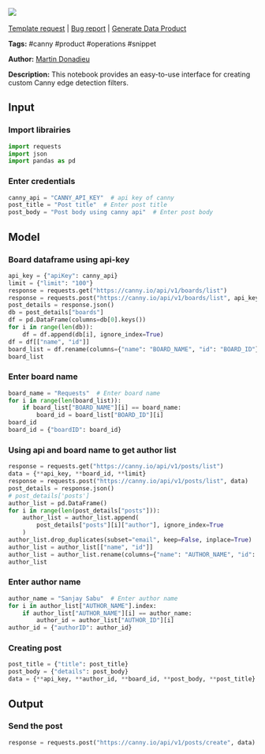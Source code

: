 <a href="https://app.naas.ai/user-redirect/naas/downloader?url=https://raw.githubusercontent.com/jupyter-naas/awesome-notebooks/master/Canny/Canny_Create.ipynb" target="_parent"><img src="https://naasai-public.s3.eu-west-3.amazonaws.com/Open_in_Naas_Lab.svg"/></a><br><br><a href="https://github.com/jupyter-naas/awesome-notebooks/issues/new?assignees=&labels=&template=template-request.md&title=Tool+-+Action+of+the+notebook+">Template request</a> | <a href="https://github.com/jupyter-naas/awesome-notebooks/issues/new?assignees=&labels=bug&template=bug_report.md&title=Canny+-+Create:+Error+short+description">Bug report</a> | <a href="https://app.naas.ai/user-redirect/naas/downloader?url=https://raw.githubusercontent.com/jupyter-naas/awesome-notebooks/master/Naas/Naas_Start_data_product.ipynb" target="_parent">Generate Data Product</a>

**Tags:** #canny #product #operations #snippet

**Author:** [Martin Donadieu](https://www.linkedin.com/in/martindonadieu)

**Description:** This notebook provides an easy-to-use interface for creating custom Canny edge detection filters.

## Input

### Import librairies


```python
import requests
import json
import pandas as pd
```

### Enter credentials


```python
canny_api = "CANNY_API_KEY"  # api key of canny
post_title = "Post title"  # Enter post title
post_body = "Post body using canny api"  # Enter post body
```

## Model

### Board dataframe using api-key


```python
api_key = {"apiKey": canny_api}
limit = {"limit": "100"}
response = requests.get("https://canny.io/api/v1/boards/list")
response = requests.post("https://canny.io/api/v1/boards/list", api_key)
post_details = response.json()
db = post_details["boards"]
df = pd.DataFrame(columns=db[0].keys())
for i in range(len(db)):
    df = df.append(db[i], ignore_index=True)
df = df[["name", "id"]]
board_list = df.rename(columns={"name": "BOARD_NAME", "id": "BOARD_ID"})
board_list
```

### Enter board name


```python
board_name = "Requests"  # Enter board name
for i in range(len(board_list)):
    if board_list["BOARD_NAME"][i] == board_name:
        board_id = board_list["BOARD_ID"][i]
board_id
board_id = {"boardID": board_id}
```

### Using api and board name to get author list


```python
response = requests.get("https://canny.io/api/v1/posts/list")
data = {**api_key, **board_id, **limit}
response = requests.post("https://canny.io/api/v1/posts/list", data)
post_details = response.json()
# post_details['posts']
author_list = pd.DataFrame()
for i in range(len(post_details["posts"])):
    author_list = author_list.append(
        post_details["posts"][i]["author"], ignore_index=True
    )
author_list.drop_duplicates(subset="email", keep=False, inplace=True)
author_list = author_list[["name", "id"]]
author_list = author_list.rename(columns={"name": "AUTHOR_NAME", "id": "AUTHOR_ID"})
author_list
```

### Enter author name


```python
author_name = "Sanjay Sabu"  # Enter author name
for i in author_list["AUTHOR_NAME"].index:
    if author_list["AUTHOR_NAME"][i] == author_name:
        author_id = author_list["AUTHOR_ID"][i]
author_id = {"authorID": author_id}
```

### Creating post


```python
post_title = {"title": post_title}
post_body = {"details": post_body}
data = {**api_key, **author_id, **board_id, **post_body, **post_title}
```

## Output

### Send the post


```python
response = requests.post("https://canny.io/api/v1/posts/create", data)
```
